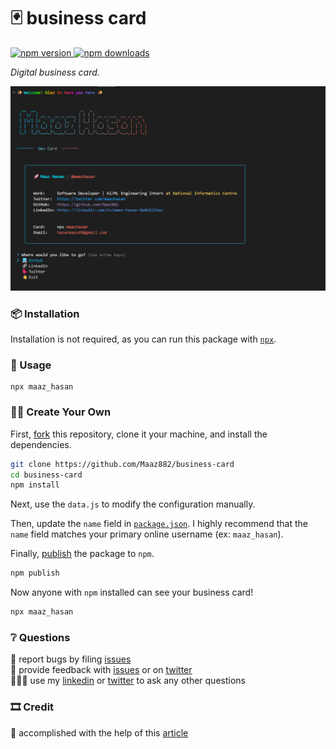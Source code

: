 # 🃏 business card

<a href="https://www.npmjs.com/package/maaz_hasan">
    <img alt="npm version" src="https://img.shields.io/npm/v/maaz_hasan?style=flat-square">
</a>

<a href="https://www.npmjs.com/package/maaz_hasan">
    <img alt="npm downloads" src="https://img.shields.io/npm/dt/maaz_hasan?style=flat-square">
</a>

_Digital business card._

![business card][card]

### 📦 Installation

Installation is not required, as you can run this package with [`npx`][npx].

### 🥑 Usage

```
npx maaz_hasan
```

### 🕺🏼 Create Your Own

First, [fork][fork] this repository, clone it your machine, and install the dependencies.

```bash
git clone https://github.com/Maaz882/business-card
cd business-card
npm install
```

Next, use the `data.js` to modify the configuration manually.

Then, update the `name` field in [`package.json`][package]. I highly recommend that the `name` field matches your primary online username (ex: `maaz_hasan`).

Finally, [publish][publish] the package to `npm`.

```bash
npm publish
```

Now anyone with `npm` installed can see your business card!

```bash
npx maaz_hasan
```

### ❔ Questions

🐛 report bugs by filing [issues][issues]  
📢 provide feedback with [issues][issues] or on [twitter][twitter]  
🙋🏼‍♂️ use my [linkedin][linkedin] or [twitter][twitter] to ask any other questions

### 🎞 Credit

📖 accomplished with the help of this [article][article]

[issues]: https://github.com/Maaz882/business-card/issues
[linkedin]: https://www.linkedin.com/in/maaz-hasan-8a845224a/
[twitter]: https://x.com/Maaz_2003_
[package]: https://github.com/Maaz882/business-card/blob/main/package.json
[fork]: https://github.com/Maaz882/business-card/fork
[card]: public/business-card.png
[npx]: https://npmjs.com/package/npx
[article]: https://medium.com/@natterstefan/how-to-create-your-personal-npm-business-card-816dfc66ca8
[publish]: https://docs.npmjs.com/cli/v6/commands/npm-publish
